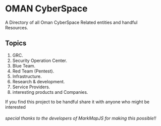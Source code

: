 # OMAN CyberSpace
A Directory of all Oman CyberSpace Related entities and handful Resources.

## Topics
1. GRC.
2. Security Operation Center.
3. Blue Team.
4. Red Team (Pentest).
5. Infrastructure.
6. Research & development.
7. Service Providers.
8. interesting products and Companies.


If you find this project to be handful share it with anyone who might be interested

###### special thanks to the developers of MarkMapJS for making this possible!!
